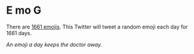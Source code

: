 # E mo G

There are [1661 emojis](https://github.com/Kikobeats/emojis-list). This Twitter will tweet a random emoji each day for 1661 days.

_An emoji a day keeps the doctor away._
